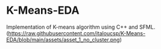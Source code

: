 # K-Means-EDA
Implementation of K-means algorithm using C++ and SFML.
(https://raw.githubusercontent.com/italoucsp/K-Means-EDA/blob/main/assets/asset_1_no_cluster.png)
